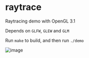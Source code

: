 # raytrace
Raytracing demo with OpenGL 3.1

Depends on `GLFW`, `GLEW` and `GLM`

Run `make` to build, and then run `./demo`

![image](https://user-images.githubusercontent.com/4027037/111251685-a2411780-8607-11eb-9976-ab507c16035a.png)
